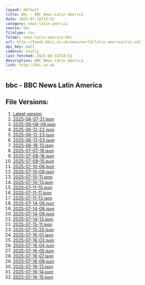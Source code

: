 ```yaml
---
layout: default
title: bbc - BBC News Latin America
date: 2025-07-16T15:53
category: news-latin-america
source: bbc
filetype: rss
folder: news-latin-america-bbc
url: http://feeds.bbci.co.uk/news/world/latin_america/rss.xml
api_key: null
cadence: hourly
last_fetched: 2025-08-15T14:53
description: BBC News Latin America
link: http://bbc.co.uk
---
```


## bbc - BBC News Latin America

<div id="data-chart"></div>
<div id="data-table"></div>
<script>
document.addEventListener('DOMContentLoaded', function(){
  document.getElementById('data-table').textContent = 'This source isn't supported for tables yet.';
});
</script>

## File Versions:
1. [Latest version](./latest.json)
2. [2025-06-07-21.json](./2025-06-07-21.json)
3. [2025-06-08-09.json](./2025-06-08-09.json)
4. [2025-06-12-22.json](./2025-06-12-22.json)
5. [2025-06-12-23.json](./2025-06-12-23.json)
6. [2025-06-13-03.json](./2025-06-13-03.json)
7. [2025-06-18-13.json](./2025-06-18-13.json)
8. [2025-07-07-16.json](./2025-07-07-16.json)
9. [2025-07-08-18.json](./2025-07-08-18.json)
10. [2025-07-09-15.json](./2025-07-09-15.json)
11. [2025-07-10-06.json](./2025-07-10-06.json)
12. [2025-07-10-09.json](./2025-07-10-09.json)
13. [2025-07-10-11.json](./2025-07-10-11.json)
14. [2025-07-10-13.json](./2025-07-10-13.json)
15. [2025-07-11-10.json](./2025-07-11-10.json)
16. [2025-07-11-11.json](./2025-07-11-11.json)
17. [2025-07-11-13.json](./2025-07-11-13.json)
18. [2025-07-14-06.json](./2025-07-14-06.json)
19. [2025-07-14-08.json](./2025-07-14-08.json)
20. [2025-07-14-09.json](./2025-07-14-09.json)
21. [2025-07-14-13.json](./2025-07-14-13.json)
22. [2025-07-15-11.json](./2025-07-15-11.json)
23. [2025-07-15-20.json](./2025-07-15-20.json)
24. [2025-07-16-01.json](./2025-07-16-01.json)
25. [2025-07-16-03.json](./2025-07-16-03.json)
26. [2025-07-16-04.json](./2025-07-16-04.json)
27. [2025-07-16-05.json](./2025-07-16-05.json)
28. [2025-07-16-07.json](./2025-07-16-07.json)
29. [2025-07-16-09.json](./2025-07-16-09.json)
30. [2025-07-16-13.json](./2025-07-16-13.json)
31. [2025-07-16-14.json](./2025-07-16-14.json)
32. [2025-07-16-15.json](./2025-07-16-15.json)

